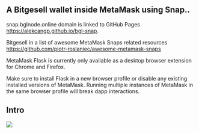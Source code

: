 
## A Bitgesell wallet inside MetaMask using Snap..

snap.bglnode.online domain is linked to GitHub Pages https://alekcangp.github.io/bgl-snap.

Bitgesell in a list of awesome MetaMask Snaps related resources https://github.com/piotr-roslaniec/awesome-metamask-snaps

MetaMask Flask is currently only available as a desktop browser extension for Chrome and Firefox.

Make sure to install Flask in a new browser profile or disable any existing installed versions of MetaMask. Running multiple instances of MetaMask in the same browser profile will break dapp interactions.

## Intro

<img src="src/Intro.gif">
